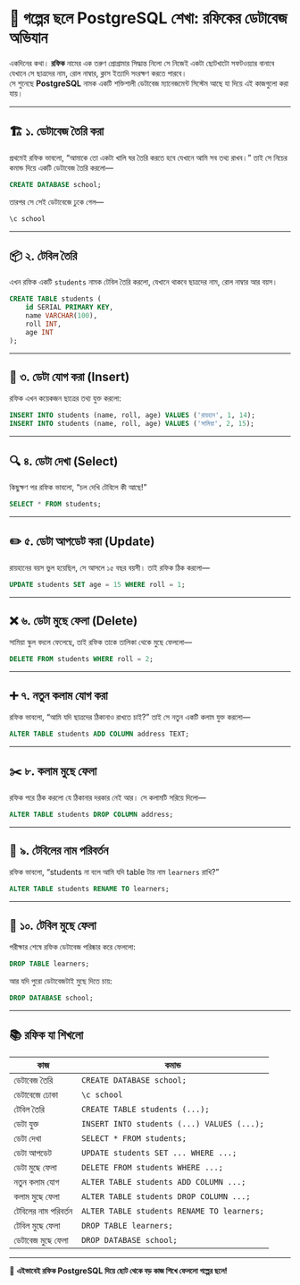 
# 📘 গল্পের ছলে PostgreSQL শেখা: রফিকের ডেটাবেজ অভিযান

একদিনের কথা। **রফিক** নামের এক তরুণ প্রোগ্রামার সিদ্ধান্ত নিলো সে নিজেই একটা ছোটখাটো সফটওয়্যার বানাবে যেখানে সে ছাত্রদের নাম, রোল নাম্বার, ক্লাস ইত্যাদি সংরক্ষণ করতে পারবে।  
সে শুনেছে **PostgreSQL** নামক একটি শক্তিশালী ডেটাবেজ ম্যানেজমেন্ট সিস্টেম আছে যা দিয়ে এই কাজগুলো করা যায়।

---

## 🏗️ ১. ডেটাবেজ তৈরি করা

প্রথমেই রফিক ভাবলো, “আমাকে তো একটা খালি ঘর তৈরি করতে হবে যেখানে আমি সব তথ্য রাখব।” তাই সে নিচের কমান্ড দিয়ে একটি ডেটাবেজ তৈরি করলো—

```sql
CREATE DATABASE school;
```

তারপর সে সেই ডেটাবেজে ঢুকে গেল—

```sql
\c school
```

---

## 📦 ২. টেবিল তৈরি

এখন রফিক একটি `students` নামক টেবিল তৈরি করলো, যেখানে থাকবে ছাত্রদের নাম, রোল নাম্বার আর বয়স।

```sql
CREATE TABLE students (
    id SERIAL PRIMARY KEY,
    name VARCHAR(100),
    roll INT,
    age INT
);
```

---

## 📝 ৩. ডেটা যোগ করা (Insert)

রফিক এখন কয়েকজন ছাত্রের তথ্য যুক্ত করলো:

```sql
INSERT INTO students (name, roll, age) VALUES ('রায়হান', 1, 14);
INSERT INTO students (name, roll, age) VALUES ('সামিয়া', 2, 15);
```

---

## 🔍 ৪. ডেটা দেখা (Select)

কিছুক্ষণ পর রফিক ভাবলো, “চল দেখি টেবিলে কী আছে!”

```sql
SELECT * FROM students;
```

---

## ✏️ ৫. ডেটা আপডেট করা (Update)

রায়হানের বয়স ভুল হয়েছিল, সে আসলে ১৫ বছর বয়সী। তাই রফিক ঠিক করলো—

```sql
UPDATE students SET age = 15 WHERE roll = 1;
```

---

## ❌ ৬. ডেটা মুছে ফেলা (Delete)

সামিয়া স্কুল বদলে ফেলেছে, তাই রফিক তাকে তালিকা থেকে মুছে ফেললো—

```sql
DELETE FROM students WHERE roll = 2;
```

---

## ➕ ৭. নতুন কলাম যোগ করা

রফিক ভাবলো, “আমি যদি ছাত্রদের ঠিকানাও রাখতে চাই?” তাই সে নতুন একটি কলাম যুক্ত করলো—

```sql
ALTER TABLE students ADD COLUMN address TEXT;
```

---

## ✂️ ৮. কলাম মুছে ফেলা

রফিক পরে ঠিক করলো যে ঠিকানার দরকার নেই আর। সে কলামটি সরিয়ে দিলো—

```sql
ALTER TABLE students DROP COLUMN address;
```

---

## 🔄 ৯. টেবিলের নাম পরিবর্তন

রফিক ভাবলো, “students না বলে আমি যদি table টার নাম `learners` রাখি?”

```sql
ALTER TABLE students RENAME TO learners;
```

---

## 🧹 ১০. টেবিল মুছে ফেলা

পরীক্ষার শেষে রফিক ডেটাবেজ পরিষ্কার করে ফেললো:

```sql
DROP TABLE learners;
```

আর যদি পুরো ডেটাবেজটাই মুছে দিতে চায়:

```sql
DROP DATABASE school;
```

---

## 📚 রফিক যা শিখলো

| কাজ                     | কমান্ড                                          |
|--------------------------|--------------------------------------------------|
| ডেটাবেজ তৈরি             | `CREATE DATABASE school;`                      |
| ডেটাবেজে ঢোকা            | `\c school`                                   |
| টেবিল তৈরি               | `CREATE TABLE students (...);`                 |
| ডেটা যুক্ত               | `INSERT INTO students (...) VALUES (...);`     |
| ডেটা দেখা               | `SELECT * FROM students;`                      |
| ডেটা আপডেট              | `UPDATE students SET ... WHERE ...;`          |
| ডেটা মুছে ফেলা           | `DELETE FROM students WHERE ...;`             |
| নতুন কলাম যোগ           | `ALTER TABLE students ADD COLUMN ...;`        |
| কলাম মুছে ফেলা           | `ALTER TABLE students DROP COLUMN ...;`       |
| টেবিলের নাম পরিবর্তন     | `ALTER TABLE students RENAME TO learners;`    |
| টেবিল মুছে ফেলা          | `DROP TABLE learners;`                        |
| ডেটাবেজ মুছে ফেলা       | `DROP DATABASE school;`                       |

---

🎉 **এইভাবেই রফিক PostgreSQL দিয়ে ছোট থেকে বড় কাজ শিখে ফেললো গল্পের ছলে!**
